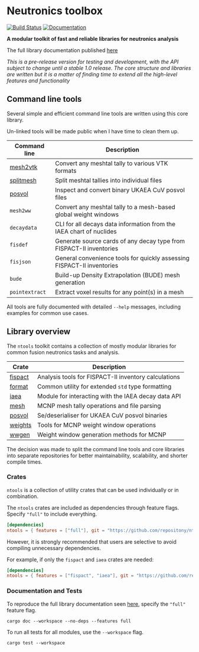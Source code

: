 # Neutronics toolbox

[![Build Status][test-img]][test-url]
[![Documentation][doc-img]][doc-url]

[test-img]: https://github.com/repositony/ntools/actions/workflows/tests.yml/badge.svg
[test-url]: https://github.com/repositony/ntools/actions/workflows/tests.yml

[doc-img]: https://github.com/repositony/ntools/actions/workflows/documentation.yml/badge.svg
[doc-url]: https://repositony.github.io/ntools/index.html

**A modular toolkit of fast and reliable libraries for neutronics analysis**

The full library documentation published [here](https://repositony.github.io/ntools/index.html)

*This is a pre-release version for testing and development, with the API subject to change until a stable 1.0 release. The core structure and libraries are written but it is a matter of finding time to extend all the high-level features and functionality*

## Command line tools

Several simple and efficient command line tools are written using this core
library.

Un-linked tools will be made public when I have time to clean them up.

| Command line   | Description                                             |
| -------------- | ------------------------------------------------------- |
| [mesh2vtk](https://github.com/repositony/mesh2vtk) | Convert any meshtal tally to various VTK formats        |
| [splitmesh](https://github.com/repositony/splitmesh) | Split meshtal tallies into individual files             |
| [posvol](https://github.com/repositony/posvol)       | Inspect and convert binary UKAEA CuV posvol files       |
| `mesh2ww`   | Convert any meshtal tally to a mesh-based global weight windows |
| `decaydata` | CLI for all decays data information from the IAEA chart of nuclides |
| `fisdef`    | Generate source cards of any decay type from FISPACT-II inventories |
| `fisjson`   | General convenience tools for quickly assessing FISPACT-II inventories |
| `bude`   | Build-up Density Extrapolation (BUDE) mesh generation |
| `pointextract` | Extract voxel results for any point(s) in a mesh |

All tools are fully documented with detailed `--help` messages, including
examples for common use cases.

## Library overview

The `ntools` toolkit contains a collection of mostly modular libraries for
common fusion neutronics tasks and analysis.

| Crate | Description |
| ----- | ----------- |
| [fispact](https://repositony.github.io/ntools/ntools/fispact/index.html) | Analysis tools for FISPACT-II inventory calculations  |
| [format](https://repositony.github.io/ntools/ntools/format/index.html)   | Common utility for extended `std` type formatting     |
| [iaea](https://repositony.github.io/ntools/ntools/iaea/index.html)       | Module for interacting with the IAEA decay data API   |
| [mesh](https://repositony.github.io/ntools/ntools/mesh/index.html)       | MCNP mesh tally operations and file parsing           |
| [posvol](https://repositony.github.io/ntools/ntools/posvol/index.html)   | Se/deserialiser for UKAEA CuV posvol binaries         |
| [weights](https://repositony.github.io/ntools/ntools/weights/index.html) | Tools for MCNP weight window operations               |
| [wwgen](https://repositony.github.io/ntools/ntools/wwgen/index.html)     | Weight window generation methods for MCNP             |

The decision was made to split the command line tools and core libraries into
separate repositories for better maintainability, scalability, and shorter
compile times.

### Crates

`ntools` is a collection of utility crates that can be used individually or in
combination.

The `ntools` crates are included as dependencies through feature flags. Specify
`"full"` to include everything.

```toml
[dependencies]
ntools = { features = ["full"], git = "https://github.com/repositony/ntools.git" }
```

However, it is strongly recommended that users are selective to avoid compiling
unnecessary dependencies.

For example, if only the `fispact` and `iaea` crates are needed:

```toml
[dependencies]
ntools = { features = ["fispact", "iaea"], git = "https://github.com/repositony/ntools.git" }
```

### Documentation and Tests

To reproduce the full library documentation seen
[here](https://repositony.github.io/ntools/index.html), specify the `"full"`
feature flag.

```shell
cargo doc --workspace --no-deps --features full
```

To run all tests for all modules, use the `--workspace` flag.

```shell
cargo test --workspace
```
